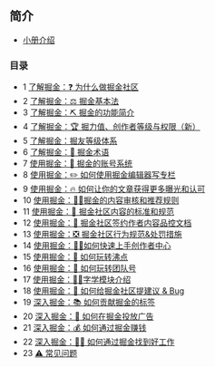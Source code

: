 ## 简介 
- <a href="./intro">小册介绍</a>
### 目录 

- 1 <a href="./了解掘金：❓ 为什么做掘金社区">了解掘金：❓ 为什么做掘金社区</a>
- 2 <a href="./了解掘金：⚖️ 掘金基本法">了解掘金：⚖️ 掘金基本法</a>
- 3 <a href="./了解掘金：⛏️ 掘金的功能简介">了解掘金：⛏️ 掘金的功能简介</a>
- 4 <a href="./了解掘金：🏆 掘力值、创作者等级与权限（新）">了解掘金：🏆 掘力值、创作者等级与权限（新）</a>
- 5 <a href="./了解掘金：掘友等级体系">了解掘金：掘友等级体系</a>
- 6 <a href="./了解掘金：📖 掘金术语">了解掘金：📖 掘金术语</a>
- 7 <a href="./使用掘金：👤 掘金的账号系统">使用掘金：👤 掘金的账号系统</a>
- 8 <a href="./使用掘金：✏️ 如何使用掘金编辑器写专栏">使用掘金：✏️ 如何使用掘金编辑器写专栏</a>
- 9 <a href="./使用掘金：🔥 如何让你的文章获得更多曝光和认可">使用掘金：🔥 如何让你的文章获得更多曝光和认可</a>
- 10 <a href="./使用掘金：👮‍♀️掘金的内容审核和推荐规则">使用掘金：👮‍♀️掘金的内容审核和推荐规则</a>
- 11 <a href="./使用掘金：📐 掘金社区内容的标准和规范">使用掘金：📐 掘金社区内容的标准和规范</a>
- 12 <a href="./使用掘金：🚁 掘金社区签约作者内容品控文档">使用掘金：🚁 掘金社区签约作者内容品控文档</a>
- 13 <a href="./使用掘金：❎ 掘金社区行为规范&处罚措施">使用掘金：❎ 掘金社区行为规范&处罚措施</a>
- 14 <a href="./使用掘金：✍🏻如何快速上手创作者中心">使用掘金：✍🏻如何快速上手创作者中心</a>
- 15 <a href="./使用掘金：🎈 如何玩转沸点">使用掘金：🎈 如何玩转沸点</a>
- 16 <a href="./使用掘金：👤 如何玩转团队号">使用掘金：👤 如何玩转团队号</a>
- 17 <a href="./使用掘金：👩‍🎓字学模块介绍">使用掘金：👩‍🎓字学模块介绍</a>
- 18 <a href="./使用掘金：💬 如何给掘金社区提建议 & Bug">使用掘金：💬 如何给掘金社区提建议 & Bug</a>
- 19 <a href="./深入掘金：📚 如何贡献掘金的标签">深入掘金：📚 如何贡献掘金的标签</a>
- 20 <a href="./深入掘金：💸 如何在掘金投放广告">深入掘金：💸 如何在掘金投放广告</a>
- 21 <a href="./深入掘金：💰 如何通过掘金赚钱">深入掘金：💰 如何通过掘金赚钱</a>
- 22 <a href="./深入掘金：👨‍💻 如何通过掘金找到好工作">深入掘金：👨‍💻 如何通过掘金找到好工作</a>
- 23 <a href="./⚠️ 常见问题">⚠️ 常见问题</a>
